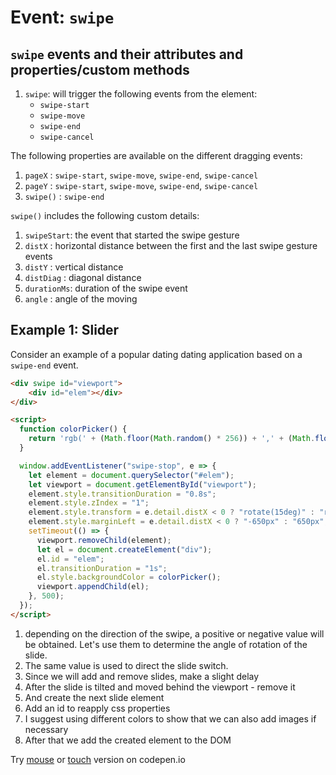 # Event: `swipe`

## `swipe` events and their attributes and properties/custom methods

1. `swipe`: will trigger the following events from the element:
   * `swipe-start`
   * `swipe-move`
   * `swipe-end`
   * `swipe-cancel`
   
The following properties are available on the different dragging events:

1. `pageX` : `swipe-start`, `swipe-move`, `swipe-end`, `swipe-cancel`
2. `pageY` : `swipe-start`, `swipe-move`, `swipe-end`, `swipe-cancel`
3. `swipe()` : `swipe-end`

`swipe()` includes the following custom details:
1. `swipeStart`: the event that started the swipe gesture
2. `distX` : horizontal distance between the first and the last swipe gesture events
3. `distY` : vertical distance
4. `distDiag` : diagonal distance
5. `durationMs`: duration of the swipe event
6. `angle` : angle of the moving

## Example 1: Slider
Consider an example of a popular dating dating application based on a `swipe-end` event.
```html
<div swipe id="viewport">
    <div id="elem"></div>
</div>

<script>
  function colorPicker() {
    return 'rgb(' + (Math.floor(Math.random() * 256)) + ',' + (Math.floor(Math.random() * 256)) + ',' + (Math.floor(Math.random() * 256)) + ')';
  }

  window.addEventListener("swipe-stop", e => {
    let element = document.querySelector("#elem"); 
    let viewport = document.getElementById("viewport");
    element.style.transitionDuration = "0.8s";
    element.style.zIndex = "1";
    element.style.transform = e.detail.distX < 0 ? "rotate(15deg)" : "rotate(-15deg)";            //[1]
    element.style.marginLeft = e.detail.distX < 0 ? "-650px" : "650px";                           //[2]
    setTimeout(() => {                                                                            //[3]
      viewport.removeChild(element);                                                              //[4]
      let el = document.createElement("div");                                                     //[5]
      el.id = "elem";                                                                             //[6]
      el.transitionDuration = "1s";
      el.style.backgroundColor = colorPicker();                                                   //[7]
      viewport.appendChild(el);                                                                   //[8]
    }, 500);
  });
</script>
```
1. depending on the direction of the swipe, a positive or negative value will be obtained. Let's use them to determine the angle of rotation of the slide.
2. The same value is used to direct the slide switch.
3. Since we will add and remove slides, make a slight delay
4. After the slide is tilted and moved behind the viewport - remove it
5. And create the next slide element
6. Add an id to reapply css properties
7. I suggest using different colors to show that we can also add images if necessary
8. After that we add the created element to the DOM

Try [mouse](https://codepen.io/Halochkin/pen/XOgLVJ) or [touch](https://codepen.io/Halochkin/pen/NempKJ) version on codepen.io


